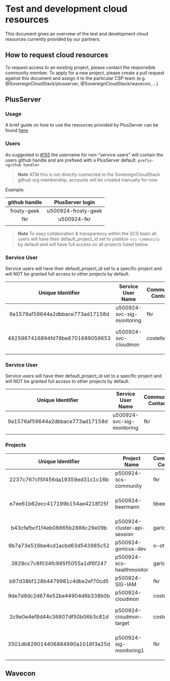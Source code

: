 # Test and development cloud resources

This document gives an overview of the test and development cloud resources currently provided by our partners.

## How to request cloud resources

To request access to an existing project, please contact the responsible community member. To apply for a new project, please create a pull request against this document and assign it to the particular CSP team (e.g. @SovereignCloudStack/plusserver, @SovereignCloudStack/wavecon, ...)

## PlusServer

### Usage

A brief guide on how to use the resources provided by PlusServer can be found [here](plusserver-gx-scs.md)

### Users

As suggested in [#155](https://github.com/SovereignCloudStack/Docs/issues/155) the username for non-"service users" will contain the users github handle and are prefixed with a PlusServer default.
``prefix-<github handle>``

> **Note**
>  ATM this is not directly connected to the SovereignCloudStack github org membership, accounts will be created manually for now.

Example:

| github handle | PlusServer login |
|:---:|:---:|
| frosty-geek | u500924-frosty-geek |
| fkr | u500924-fkr |
| | |

> **Note**
> To easy collaboration & transparency within the SCS team all users will have their default_project_id set to ``p500924-scs-community`` by default and will have full access on all projects listed below.

### Service User

Service users will have their default_project_id set to a specific project and will NOT be granted full access to other projects by default.

| Unique Identifier | Service User Name | Community Contact | Description | Needed until |
|:---:|---|---|---|:---:|
| 9a1576af59644a2dbbace773ad17158d | u500924-svc-sig-monitoring | fkr | Service User - SIG Monitoring | 31.12.2023 |
| 4925967416894fd78be6701689059653 | u500924-svc-cloudmon | costelter | Service User - CloudMon Test Project | 31.12.2023 |
|  |  |  |  |  |

### Service User

Service users will have their default_project_id set to a specific project and will NOT be granted full access to other projects by default.

| Unique Identifier | Service User Name | Community Contact | Description | Needed until |
|:---:|---|---|---|:---:|
| 9a1576af59644a2dbbace773ad17158d | u500924-svc-sig-monitoring | fkr | Service User - SIG Monitoring | 31.12.2023 |
|  |  |  |  |  |

### Projects

| Unique Identifier | Project Name | Community Contact | Description | Needed until |
|:---:|---|---|---|:---:|
| 2237c767cf5f456da19359ed31c1c16b | p500924-scs-community | fkr | SCS Community Project | ∞ |
| e7ee61b62ecc417199b154ae4218f25f | p500924-beermann | tibeer | Project of Tim Beermann, OSISM | ∞ |
| b43cfafbcf1f4eb08865b2886c29e09b | p500924-cluster-api-session | garloff | cluster-api hands on session | ∞ |
| 9b7a73e516be4cd1acbd63d543985c52 | p500924-gonicus-dev | o-otte | GONICUS GmbH | ∞ |
| 3829cc7c8f034fc985f5055a1df6f247 | p500924-scs-healthmonitor | garloff | SCS Health Monitor | ∞ |
| b97d38bf128b4479981c4dbe2ef70cd5 | p500924-SIG-IAM | fkr | SIG IAM | ∞ |
| 9de7d8dc2d674e52be44904d6b338b0b | p500924-cloudmon | costelter | CloudMon Test Project | 31.12.2023 |
| 2c9e0e4ef8d44c36807df50b06b3c81d | p500924-cloudmon-target | costelter | Target project for CloudMon tests | 31.12.2023 |
| 3501db829014406884990a1016f3e25d | p500924-sig-monitoring1 | fkr | SIG Monitoring - cloudmon target | 31.12.2023 |
|  |  |  |  |  |

## Wavecon
